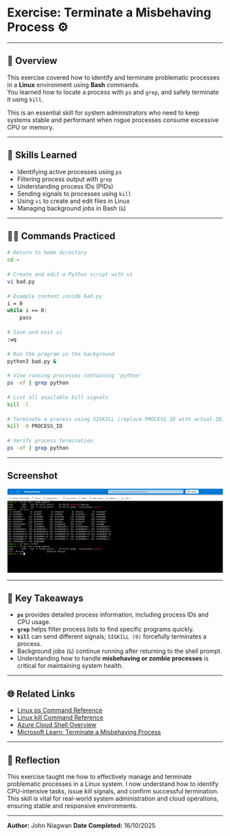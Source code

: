# Exercise: Terminate a Misbehaving Process ⚙️  

---

## 🧭 Overview  

This exercise covered how to identify and terminate problematic processes in a **Linux** environment using **Bash** commands.  
You learned how to locate a process with `ps` and `grep`, and safely terminate it using `kill`.  

This is an essential skill for system administrators who need to keep systems stable and performant when rogue processes consume excessive CPU or memory.  

---

## 🧰 Skills Learned  

- Identifying active processes using `ps`  
- Filtering process output with `grep`  
- Understanding process IDs (PIDs)  
- Sending signals to processes using `kill`  
- Using `vi` to create and edit files in Linux  
- Managing background jobs in Bash (`&`)  

---

## 🧑‍💻 Commands Practiced  

```bash
# Return to home directory
cd ~

# Create and edit a Python script with vi
vi bad.py

# Example content inside bad.py
i = 0
while i == 0:
    pass

# Save and exit vi
:wq

# Run the program in the background
python3 bad.py &

# View running processes containing 'python'
ps -ef | grep python

# List all available kill signals
kill -l

# Terminate a process using SIGKILL (replace PROCESS_ID with actual ID)
kill -9 PROCESS_ID

# Verify process termination
ps -ef | grep python
```

---

## Screenshot
![Screenshot](./screenshots/Screenshot%202025-10-16%20152550.png)

---

## 🧩 Key Takeaways

* **`ps`** provides detailed process information, including process IDs and CPU usage.
* **`grep`** helps filter process lists to find specific programs quickly.
* **`kill`** can send different signals; `SIGKILL (9)` forcefully terminates a process.
* Background jobs (`&`) continue running after returning to the shell prompt.
* Understanding how to handle **misbehaving or zombie processes** is critical for maintaining system health.

---

## 🌐 Related Links

* [Linux ps Command Reference](https://man7.org/linux/man-pages/man1/ps.1.html)
* [Linux kill Command Reference](https://man7.org/linux/man-pages/man1/kill.1.html)
* [Azure Cloud Shell Overview](https://learn.microsoft.com/azure/cloud-shell/overview)
* [Microsoft Learn: Terminate a Misbehaving Process](https://learn.microsoft.com/training/)

---

## 🏁 Reflection

This exercise taught me how to effectively manage and terminate problematic processes in a Linux system.
I now understand how to identify CPU-intensive tasks, issue kill signals, and confirm successful termination.
This skill is vital for real-world system administration and cloud operations, ensuring stable and responsive environments.

---

**Author:** John Niagwan
**Date Completed:** 16/10/2025